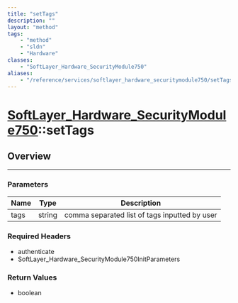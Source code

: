 ```yaml
---
title: "setTags"
description: ""
layout: "method"
tags:
    - "method"
    - "sldn"
    - "Hardware"
classes:
    - "SoftLayer_Hardware_SecurityModule750"
aliases:
    - "/reference/services/softlayer_hardware_securitymodule750/setTags"
---
```

# [SoftLayer_Hardware_SecurityModule750](/reference/services/SoftLayer_Hardware_SecurityModule750)::setTags





## Overview 


-----

### Parameters 
|Name | Type | Description |
| --- | --- | --- |
|tags| string| comma separated list of tags inputted by user|


### Required Headers
* authenticate
* SoftLayer_Hardware_SecurityModule750InitParameters


### Return Values
* boolean




